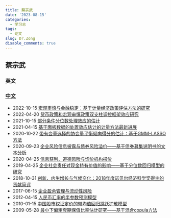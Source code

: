 ```yaml
---
title: 蔡宗武
date: '2023-08-15'
categories:
  - 学习志
tags:
  - 论文
slug: Dr.Zong
disable_comments: true
---
```


## 蔡宗武

### 英文



### [中文](https://kns.cnki.net/kcms2/author/detail?v=3uoqIhG8C45UgIk_lOaz1zw8MVX0u3dz1t6v0WdOQCybnm4o5aDarDHga3JX70DuojKL2bT3JcJsykfbFCy3PZav-OnxbFGy3J_R5MAwWg1QDDCRGTlOK3UxeITBfvKp&uniplatform=NZKPT)


- 2022-10-15 [宏观审慎与金融稳定：基于计量经济政策评估方法的研究](https://kns.cnki.net/kns8/Detail?sfield=fn&QueryID=29&CurRec=1&recid=&FileName=JLJX202204001&DbName=CJFDLAST2022&DbCode=CJFD&yx=&pr=&URLID=) 
- 2022-04-20 [货币政策和宏观审慎政策双支柱调控框架效应研究](https://kns.cnki.net/kns8/Detail?sfield=fn&QueryID=29&CurRec=2&recid=&FileName=JJYJ202204010&DbName=CJFDLAST2022&DbCode=CJFD&yx=&pr=&URLID=) 
- 2021-10-15 [部分条件分位数处理效应的估计](https://kns.cnki.net/kns8/Detail?sfield=fn&QueryID=29&CurRec=3&recid=&FileName=JLJX202104002&DbName=CJFDLAST2021&DbCode=CJFD&yx=&pr=&URLID=) 
- 2021-04-15 [基于面板数据的处置效应估计的计量方法最新进展](https://kns.cnki.net/kns8/Detail?sfield=fn&QueryID=29&CurRec=4&recid=&FileName=JLJX202102001&DbName=CJFDLAST2022&DbCode=CJFD&yx=&pr=&URLID=) 
- 2020-10-22 [带有变量选择的协变量平衡倾向得分的估计：基于GMM-LASSO方法](https://kns.cnki.net/kns8/Detail?sfield=fn&QueryID=29&CurRec=5&recid=&FileName=XTLL202110014&DbName=CJFDLAST2021&DbCode=CJFD&yx=A&pr=&URLID=11.2267.N.20201022.1343.008) 
- 2020-09-23 [企业风险信息披露与债券风险溢价——基于债券募集说明书的文本分析](https://kns.cnki.net/kns8/Detail?sfield=fn&QueryID=29&CurRec=6&recid=&FileName=XTLL202107003&DbName=CJFDLAST2021&DbCode=CJFD&yx=A&pr=&URLID=11.2267.n.20200922.1715.004) 
- 2020-04-25 [信息获利、道德风险与询价机构报价](https://kns.cnki.net/kns8/Detail?sfield=fn&QueryID=29&CurRec=7&recid=&FileName=XTLL202004001&DbName=CJFDLAST2020&DbCode=CJFD&yx=&pr=&URLID=) 
- 2019-04-25 [企业社会责任对现金持有价值的影响——基于分位数回归模型的研究](https://kns.cnki.net/kns8/Detail?sfield=fn&QueryID=29&CurRec=8&recid=&FileName=XTLL201904008&DbName=CJFDLAST2019&DbCode=CJFD&yx=&pr=&URLID=) 
- 2018-10-31 [创新、内生增长与气候变化：2018年度诺贝尔经济科学奖得主的贡献简评](https://kns.cnki.net/kns8/Detail?sfield=fn&QueryID=29&CurRec=9&recid=&FileName=ZWGD201810001&DbName=CJFDLAST2018&DbCode=CJFD&yx=&pr=&URLID=) 
- 2017-06-15 [企业盈余管理与流动性风险](https://kns.cnki.net/kns8/Detail?sfield=fn&QueryID=29&CurRec=10&recid=&FileName=XTGC201703006&DbName=CJFDLAST2017&DbCode=CJFD&yx=&pr=&URLID=) 
- 2012-04-15 [人民币汇率的半参数预测模型](https://kns.cnki.net/kns8/Detail?sfield=fn&QueryID=29&CurRec=11&recid=&FileName=XTLL201204003&DbName=CJFD2012&DbCode=CJFD&yx=&pr=&URLID=) 
- 2010-01-15 [中国股市权证定价的带均值回归跳跃扩散模型](https://kns.cnki.net/kns8/Detail?sfield=fn&QueryID=29&CurRec=12&recid=&FileName=XTLL201001004&DbName=CJFD2010&DbCode=CJFD&yx=&pr=&URLID=) 
- 2009-05-28 [最小下偏矩套期保值比率估计研究——基于混合copula方法](https://kns.cnki.net/kns8/Detail?sfield=fn&QueryID=29&CurRec=13&recid=&FileName=XMDS200903006&DbName=CJFD2009&DbCode=CJFD&yx=&pr=&URLID=) 





